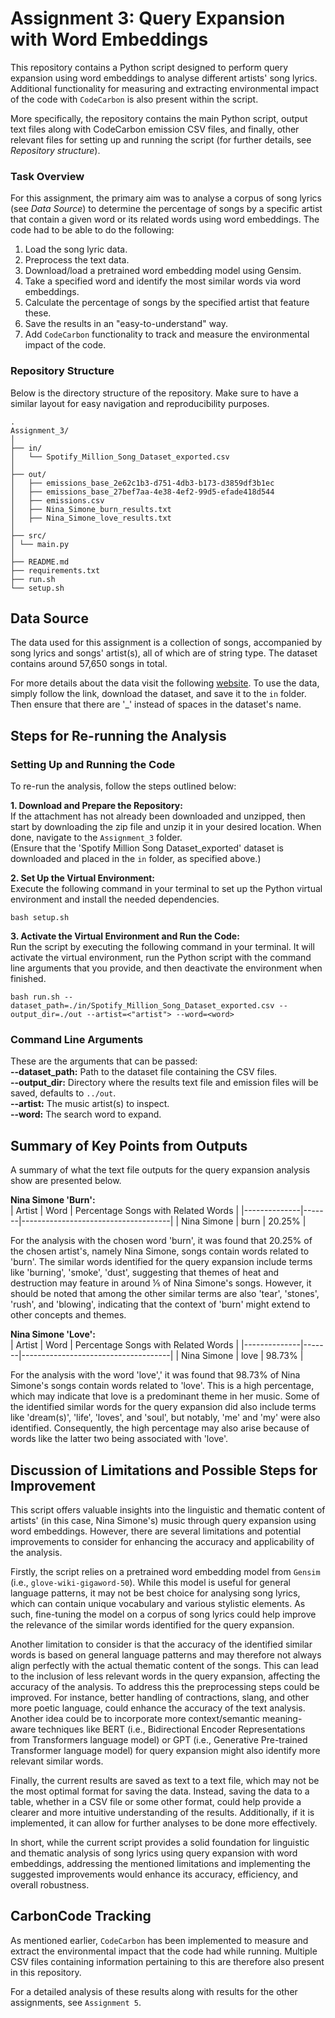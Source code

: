 # Assignment 3: Query Expansion with Word Embeddings
This repository contains a Python script designed to perform query expansion using word embeddings to analyse different artists' song lyrics. Additional functionality for measuring and extracting environmental impact of the code with `CodeCarbon` is also present within the script.

More specifically, the repository contains the main Python script, output text files along with CodeCarbon emission CSV files, and finally, other relevant files for setting up and running the script (for further details, see *Repository structure*).

### Task Overview
For this assignment, the primary aim was to analyse a corpus of song lyrics (see *Data Source*) to determine the percentage of songs by a specific artist that contain a given word or its related words using word embeddings. The code had to be able to do the following:  
1. Load the song lyric data.
2. Preprocess the text data.
3. Download/load a pretrained word embedding model using Gensim.
4. Take a specified word and identify the most similar words via word embeddings.
5. Calculate the percentage of songs by the specified artist that feature these.
6. Save the results in an "easy-to-understand" way.
7. Add `CodeCarbon` functionality to track and measure the environmental impact of the code.  

### Repository Structure
Below is the directory structure of the repository. Make sure to have a similar layout for easy navigation and reproducibility purposes.  
```
.
Assignment_3/
│
├── in/
│   └── Spotify_Million_Song_Dataset_exported.csv
│
├── out/
│   ├── emissions_base_2e62c1b3-d751-4db3-b173-d3859df3b1ec
│   ├── emissions_base_27bef7aa-4e38-4ef2-99d5-efade418d544
│   ├── emissions.csv
│   ├── Nina_Simone_burn_results.txt
│   ├── Nina_Simone_love_results.txt
│
├── src/
│ └── main.py
│
├── README.md
├── requirements.txt
├── run.sh
└── setup.sh
```

## Data Source
The data used for this assignment is a collection of songs, accompanied by song lyrics and songs' artist(s), all of which are of string type. The dataset contains around 57,650 songs in total.

For more details about the data visit the following [website](https://www.kaggle.com/datasets/joebeachcapital/57651-spotify-songs). To use the data, simply follow the link, download the dataset, and save it to the `in` folder. Then ensure that there are '_' instead of spaces in the dataset's name.

## Steps for Re-running the Analysis
### Setting Up and Running the Code
To re-run the analysis, follow the steps outlined below:

**1. Download and Prepare the Repository:**  
If the attachment has not already been downloaded and unzipped, then start by downloading the zip file and unzip it in your desired location. When done, navigate to the `Assignment_3` folder.  
(Ensure that the 'Spotify Million Song Dataset_exported' dataset is downloaded and placed in the `in` folder, as specified above.)

**2. Set Up the Virtual Environment:**  
Execute the following command in your terminal to set up the Python virtual environment and install the needed dependencies.
```
bash setup.sh 
```

**3. Activate the Virtual Environment and Run the Code:**  
Run the script by executing the following command in your terminal. It will activate the virtual environment, run the Python script with the command line arguments that you provide, and then deactivate the environment when finished.
```
bash run.sh --dataset_path=./in/Spotify_Million_Song_Dataset_exported.csv --output_dir=./out --artist=<"artist"> --word=<word>
```

### Command Line Arguments
These are the arguments that can be passed:  
**--dataset_path:** Path to the dataset file containing the CSV files.  
**--output_dir:** Directory where the results text file and emission files will be saved, defaults to `../out`.  
**--artist:** The music artist(s) to inspect.  
**--word:** The search word to expand.  

## Summary of Key Points from Outputs
A summary of what the text file outputs for the query expansion analysis show are presented below.  

**Nina Simone 'Burn':**  
| Artist       | Word  | Percentage Songs with Related Words |
|--------------|-------|-------------------------------------|
| Nina Simone  | burn  | 20.25%                              |  

For the analysis with the chosen word 'burn', it was found that 20.25% of the chosen artist's, namely Nina Simone, songs contain words related to 'burn'. The similar words identified for the query expansion include terms like 'burning', 'smoke', 'dust', suggesting that themes of heat and destruction may feature in around ⅕ of Nina Simone's songs. However, it should be noted that among the other similar terms are also 'tear', 'stones', 'rush', and 'blowing', indicating that the context of 'burn' might extend to other concepts and themes.

**Nina Simone 'Love':**  
| Artist       | Word  | Percentage Songs with Related Words |
|--------------|-------|-------------------------------------|
| Nina Simone  | love  | 98.73%                              |  

For the analysis with the word 'love',' it was found that 98.73% of Nina Simone's songs contain words related to 'love'. This is a high percentage, which may indicate that love is a predominant theme in her music. Some of the identified similar words for the query expansion did also include terms like 'dream(s)', 'life', 'loves', and 'soul', but notably, 'me' and 'my' were also identified. Consequently, the high percentage may also arise because of words like the latter two being associated with 'love'.

## Discussion of Limitations and Possible Steps for Improvement  
This script offers valuable insights into the linguistic and thematic content of artists' (in this case, Nina Simone's) music through query expansion using word embeddings. However, there are several limitations and potential improvements to consider for enhancing the accuracy and applicability of the analysis.

Firstly, the script relies on a pretrained word embedding model from `Gensim` (i.e., `glove-wiki-gigaword-50`). While this model is useful for general language patterns, it may not be best choice for analysing song lyrics, which can contain unique vocabulary and various stylistic elements. As such, fine-tuning the model on a corpus of song lyrics could help improve the relevance of the similar words identified for the query expansion.

Another limitation to consider is that the accuracy of the identified similar words is based on general language patterns and may therefore not always align perfectly with the actual thematic content of the songs. This can lead to the inclusion of less relevant words in the query expansion, affecting the accuracy of the analysis. To address this the preprocessing steps could be improved. For instance, better handling of contractions, slang, and other more poetic language, could enhance the accuracy of the text analysis. Another idea could be to incorporate more context/semantic meaning-aware techniques like BERT (i.e., Bidirectional Encoder Representations from Transformers language model) or GPT (i.e., Generative Pre-trained Transformer language model) for query expansion might also identify more relevant similar words.

Finally, the current results are saved as text to a text file, which may not be the most optimal format for saving the data. Instead, saving the data to a table, whether in a CSV file or some other format, could help provide a clearer and more intuitive understanding of the results. Additionally, if it is implemented, it can allow for further analyses to be done more effectively.

In short, while the current script provides a solid foundation for linguistic and thematic analysis of song lyrics using query expansion with word embeddings, addressing the mentioned limitations and implementing the suggested improvements would enhance its accuracy, efficiency, and overall robustness.

## CarbonCode Tracking
As mentioned earlier, `CodeCarbon` has been implemented to measure and extract the environmental impact that the code had while running. Multiple CSV files containing information pertaining to this are therefore also present in this repository.  

For a detailed analysis of these results along with results for the other assignments, see `Assignment 5`.